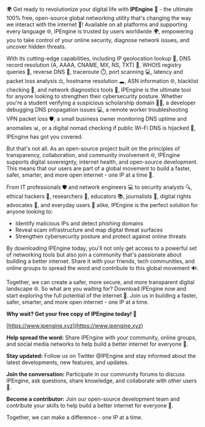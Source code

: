 🌍 Get ready to revolutionize your digital life with **IPEngine** 🚀 - the ultimate 100% free, open-source global networking utility that's changing the way we interact with the internet 🔐! Available on all platforms and supporting every language 🌐, IPEngine is trusted by users worldwide 🌍, empowering you to take control of your online security, diagnose network issues, and uncover hidden threats. 

With its cutting-edge capabilities, including IP geolocation lookup 📍, DNS record resolution (A, AAAA, CNAME, MX, NS, TXT) 📡, WHOIS registry queries 🔑, reverse DNS 👀, traceroute ⏱️, port scanning 💻, latency and packet loss analysis ⚖️, hostname resolution 🕳️, ASN information 🌐, blacklist checking 🚫, and network diagnostics tools 🔧, IPEngine is the ultimate tool for anyone looking to strengthen their cybersecurity posture. Whether you're a student verifying a suspicious scholarship domain 👨‍🎓, a developer debugging DNS propagation issues 💻, a remote worker troubleshooting VPN packet loss 🛡️, a small business owner monitoring DNS uptime and anomalies 📊, or a digital nomad checking if public Wi-Fi DNS is hijacked 🚀, IPEngine has got you covered.

But that's not all. As an open-source project built on the principles of transparency, collaboration, and community involvement 🌐, IPEngine supports digital sovereignty, internet health, and open-source development. This means that our users are part of a global movement to build a faster, safer, smarter, and more open internet - one IP at a time 🔗.

From IT professionals 🛡️ and network engineers 💻 to security analysts 🔍, ethical hackers 👊, researchers 🔬, educators 📚, journalists 📰, digital rights advocates 🤝, and everyday users 🌟 alike, IPEngine is the perfect solution for anyone looking to:

* Identify malicious IPs and detect phishing domains 
* Reveal scam infrastructure and map digital threat surfaces
* Strengthen cybersecurity posture and protect against online threats

By downloading IPEngine today, you'll not only get access to a powerful set of networking tools but also join a community that's passionate about building a better internet. Share it with your friends, tech communities, and online groups to spread the word and contribute to this global movement 🔊.

Together, we can create a safer, more secure, and more transparent digital landscape 🌐. So what are you waiting for? Download IPEngine now and start exploring the full potential of the internet 🔗. Join us in building a faster, safer, smarter, and more open internet - one IP at a time. 

**Why wait? Get your free copy of IPEngine today! 🌟**

[https://www.ipengine.xyz](https://www.ipengine.xyz)

**Help spread the word:** Share IPEngine with your community, online groups, and social media networks to help build a better internet for everyone 🤝.

**Stay updated:** Follow us on Twitter @IPEngine and stay informed about the latest developments, new features, and updates. 

**Join the conversation:** Participate in our community forums to discuss IPEngine, ask questions, share knowledge, and collaborate with other users 🔗.

**Become a contributor:** Join our open-source development team and contribute your skills to help build a better internet for everyone 🚀.

Together, we can make a difference - one IP at a time.